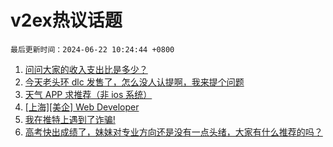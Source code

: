 # v2ex热议话题

`最后更新时间：2024-06-22 10:24:44 +0800`

1. [问问大家的收入支出比是多少？](https://www.v2ex.com/t/1051421)
1. [今天老头环 dlc 发售了，怎么没人认提啊，我来提个问题](https://www.v2ex.com/t/1051409)
1. [天气 APP 求推荐（非 ios 系统）](https://www.v2ex.com/t/1051399)
1. [[上海][美企] Web Developer](https://www.v2ex.com/t/1051459)
1. [我在推特上遇到了诈骗!](https://www.v2ex.com/t/1051542)
1. [高考快出成绩了，妹妹对专业方向还是没有一点头绪，大家有什么推荐的吗？](https://www.v2ex.com/t/1051450)

